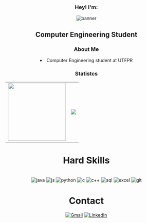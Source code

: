 

<div style: align='center'>
<h3>Hey! I'm:</h3>
<img alt='banner' align='center' src='./I'm.gif'>
<h2> Computer Engineering Student</h2>
<h3>About Me</h3>
<li>Computer Engineering student at UTFPR</li>

<h3>Statistcs</h3>

<table align="center">
  <tr>
    <td>
      <img height="180rem" src="https://github-readme-stats.vercel.app/api/top-langs/?username=Melo-Luisa&layout=compact&langs_count=6&bg_color=ffffff&title_color=800080&text_color=000000&hide_border=true"/>
    </td>
    <td>
      <img src="https://github-readme-stats.vercel.app/api?username=Melo-Luisa&show_icons=true&include_all_commits=true&count_private=true&bg_color=800080&title_color=ffffff&text_color=ffffff&icon_color=000000&hide_border=true"/>
    </td>
  </tr>
</table>


 </div>
<h1 align='center'> Hard Skills</h1>

<div style="display: inline_block" align='center'><br/>
<img alt="java" src="https://img.shields.io/badge/Java-ED8B00?style=for-the-badge&logo=java&logoColor=white">
<img alt="js" src="https://img.shields.io/badge/JavaScript-323330?style=for-the-badge&logo=javascript&logoColor=F7DF1E">
<img alt="python" src="https://img.shields.io/badge/Python-3776AB?style=for-the-badge&logo=python&logoColor=white">
<img alt="c" src="https://img.shields.io/badge/C-00599C?style=for-the-badge&logo=c&logoColor=white">
<img alt="c++" src="https://img.shields.io/badge/C%2B%2B-00599C?style=for-the-badge&logo=c%2B%2B&logoColor=white">
<img alt="sql" src="https://img.shields.io/badge/MySQL-00000F?style=for-the-badge&logo=mysql&logoColor=white">
<img alt="excel" src="https://img.shields.io/badge/Microsoft_Excel-217346?style=for-the-badge&logo=microsoft-excel&logoColor=white">
<img alt="git" src="https://img.shields.io/badge/Git-E34F26?style=for-the-badge&logo=git&logoColor=white"></div>


<h1 align='center'> Contact </h1>
<p align="center">
  <a href="#" title="Gmail">
  <img src="https://img.shields.io/badge/Gmail-D14836?style=for-the-badge&logo=gmail&logoColor=white&link=luhcotmel@gmail.com" alt="Gmail"/></a>
  <a href="#" title="LinkedIn">
  <img src="https://img.shields.io/badge/LinkedIn-0077B5?style=for-the-badge&logo=linkedin&logoColor=white&link=https://www.linkedin.com/in/luisa-melo/" alt="LinkedIn"/></a>
</p>


</div></br><br><br>


 

 
